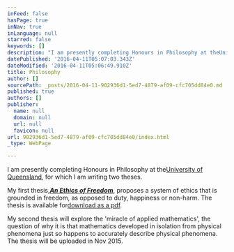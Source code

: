```yaml
---
inFeed: false
hasPage: true
inNav: true
inLanguage: null
starred: false
keywords: []
description: "I am presently completing Honours in Philosophy at theUniversity of Queensland, for which\_I am writing two theses."
datePublished: '2016-04-11T05:07:03.343Z'
dateModified: '2016-04-11T05:06:49.910Z'
title: Philosophy
author: []
sourcePath: _posts/2016-04-11-902936d1-5ed7-4879-af09-cfc705dd84e0.md
published: true
authors: []
publisher:
  name: null
  domain: null
  url: null
  favicon: null
url: 902936d1-5ed7-4879-af09-cfc705dd84e0/index.html
_type: WebPage

---
```

I am presently completing Honours in Philosophy at the[University of Queensland][0], for which I am writing two theses.

My first thesis,[**_An Ethics of Freedom_**][1], proposes a system of ethics that is grounded in freedom, as opposed to duty, happiness or non-harm. The thesis is available for[download as a pdf][1].

My second thesis will explore the 'miracle of applied mathematics', the question of why it is that mathematics developed in isolation from physical phenomena just so happens to accurately describe physical phenomena. The thesis will be uploaded in Nov 2015\.

[0]: http://hapi.uq.edu.au/philosophy
[1]: http://www.alainguillemain.com/downloads/Guillemain-An-Ethics-of-Freedom.pdf